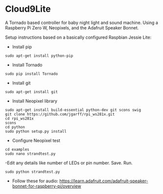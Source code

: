 # Cloud9Lite

A Tornado based controller for baby night light and sound machine. Using a Raspberry Pi Zero W, Neopixels, and the Adafruit Speaker Bonnet.


Setup instructions based on a basically configured Raspbian Jessie Lite:

  - Install pip
  ```
  sudo apt-get install python-pip
  ```

  - Install Tornado
  ```
  sudo pip install Tornado
  ```
  
  - Install git
  ```
  sudo apt-get install git
  ```
  
  - Install Neopixel library
  ```
  sudo apt-get install build-essential python-dev git scons swig
  git clone https://github.com/jgarff/rpi_ws281x.git
  cd rpi_ws281x
  scons
  cd python
  sudo python setup.py install
  ```
  
  - Configure Neopixel test
  ```
  cd examples
  sudo nano strandtest.py
  ```
  
  -Edit any details like number of LEDs or pin number. Save. Run.
  ```
  sudo python strandtest.py
  ```
  - Follow these for audio: https://learn.adafruit.com/adafruit-speaker-bonnet-for-raspberry-pi/overview
  

